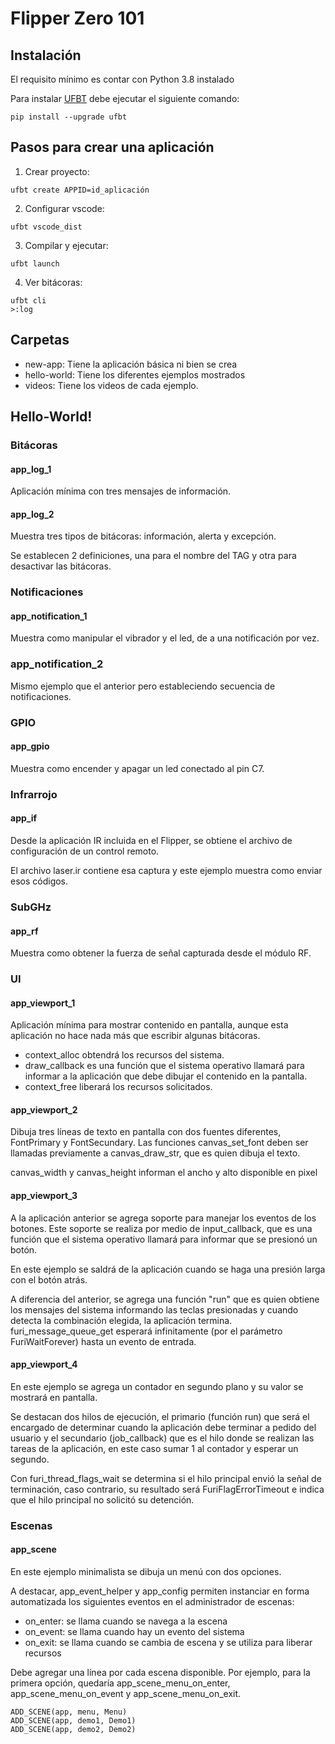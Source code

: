 # Flipper Zero 101

## Instalación

El requisito mínimo es contar con Python 3.8 instalado

Para instalar [UFBT](https://github.com/flipperdevices/flipperzero-ufbt) debe ejecutar el siguiente comando:

```
pip install --upgrade ufbt
```

## Pasos para crear una aplicación

1. Crear proyecto:

```
ufbt create APPID=id_aplicación
```

2. Configurar vscode:

```
ufbt vscode_dist
```

3. Compilar y ejecutar:

```
ufbt launch
```

4. Ver bitácoras:

```
ufbt cli
>:log
```

## Carpetas

- new-app: Tiene la aplicación básica ni bien se crea
- hello-world: Tiene los diferentes ejemplos mostrados
- videos: Tiene los videos de cada ejemplo.

## Hello-World!

### Bitácoras

#### app_log_1

Aplicación mínima con tres mensajes de información.

#### app_log_2

Muestra tres tipos de bitácoras: información, alerta y excepción.

Se establecen 2 definiciones, una para el nombre del TAG y otra para desactivar las bitácoras.

### Notificaciones

#### app_notification_1

Muestra como manipular el vibrador y el led, de a una notificación por vez.

### app_notification_2

Mismo ejemplo que el anterior pero estableciendo secuencia de notificaciones.

### GPIO

#### app_gpio

Muestra como encender y apagar un led conectado al pin C7.

### Infrarrojo

#### app_if

Desde la aplicación IR incluida en el Flipper, se obtiene el archivo de configuración de un control remoto.

El archivo laser.ir contiene esa captura y este ejemplo muestra como enviar esos códigos.

### SubGHz

#### app_rf

Muestra como obtener la fuerza de señal capturada desde el módulo RF.

### UI

#### app_viewport_1

Aplicación mínima para mostrar contenido en pantalla, aunque esta aplicación no hace nada más que escribir algunas bitácoras.

- context_alloc obtendrá los recursos del sistema.
- draw_callback es una función que el sistema operativo llamará para informar a la aplicación que debe dibujar el contenido en la pantalla.
- context_free liberará los recursos solicitados.

#### app_viewport_2

Dibuja tres líneas de texto en pantalla con dos fuentes diferentes, FontPrimary y FontSecundary. Las funciones canvas_set_font deben ser llamadas previamente a canvas_draw_str, que es quien dibuja el texto.

canvas_width y canvas_height informan el ancho y alto disponible en pixel

#### app_viewport_3

A la aplicación anterior se agrega soporte para manejar los eventos de los botones. Este soporte se realiza por medio de input_callback, que es una función que el sistema operativo llamará para informar que se presionó un botón.

En este ejemplo se saldrá de la aplicación cuando se haga una presión larga con el botón atrás.

A diferencia del anterior, se agrega una función "run" que es quien obtiene los mensajes del sistema informando las teclas presionadas y cuando detecta la combinación elegida, la aplicación termina. furi_message_queue_get esperará infinitamente (por el parámetro FuriWaitForever) hasta un evento de entrada.

#### app_viewport_4

En este ejemplo se agrega un contador en segundo plano y su valor se mostrará en pantalla. 

Se destacan dos hilos de ejecución, el primario (función run) que será el encargado de determinar cuando la aplicación debe terminar a pedido del usuario y el secundario (job_callback) que es el hilo donde se realizan las tareas de la aplicación, en este caso sumar 1 al contador y esperar un segundo.

Con furi_thread_flags_wait se determina si el hilo principal envió la señal de terminación, caso contrario, su resultado será FuriFlagErrorTimeout e indica que el hilo principal no solicitó su detención.

### Escenas

#### app_scene

En este ejemplo minimalista se dibuja un menú con dos opciones. 

A destacar, app_event_helper y app_config permiten instanciar en forma automatizada los siguientes eventos en el administrador de escenas:

- on_enter: se llama cuando se navega a la escena
- on_event: se llama cuando hay un evento del sistema
- on_exit: se llama cuando se cambia de escena y se utiliza para liberar recursos

Debe agregar una línea por cada escena disponible. Por ejemplo, para la primera opción, quedaría app_scene_menu_on_enter, app_scene_menu_on_event y app_scene_menu_on_exit.

```
ADD_SCENE(app, menu, Menu)
ADD_SCENE(app, demo1, Demo1)
ADD_SCENE(app, demo2, Demo2)
```
